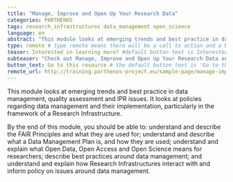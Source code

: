 ```yaml
---
title: "Manage, Improve and Open Up Your Research Data"
categories: PARTHENOS
tags: research_infrastructures data_management open_science
language: en
abstract: "This module looks at emerging trends and best practice in data management, quality assessment and IPR issues. It looks at policies regarding data management and their implementation, particularly in the framework of a Research Infrastructure."
type: remote # type remote means there will be a call to action and a button with the link to the actual resource; by default type = local
teaser: Interested in learning more? #default button text is Interested in learning more so you can leave it out
subteaser: "Check out Manage, Improve and Open Up Your Research Data on PARTHENOS" # if you can leave out the subteaser, it won't appear
button_text: Go to this resource # the default button text is 'Go to this resource', you can safely leave it out
remote_url: http://training.parthenos-project.eu/sample-page/manage-improve-and-open-up-your-research-and-data/
---
```


This module looks at emerging trends and best practice in data management, quality assessment and IPR issues. It looks at policies regarding data management and their implementation, particularly in the framework of a Research Infrastructure.

By the end of this module, you should be able to: understand and describe the FAIR Principles and what they are used for; understand and describe what a Data Management Plan is, and how they are used; understand and explain what Open Data, Open Access and Open Science means for researchers; describe best practices around data management; and understand and explain how Research Infrastructures interact with and inform policy on issues around data management.

